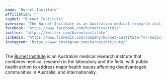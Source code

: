 ```yaml
---
name: "Burnet Institute"
affiliation: ""
tagRef: "Burnet Institute"
overview: "The Burnet Institute is an Australian medical research institute that combines medical research in the laboratory and the field, with public health action to address major health issues affecting disadvantaged communities in Australia, and internationally."
facebook: "https://www.facebook.com/burnetinstitute"
twitter: "https://twitter.com/burnetinstitute"
linkedin: "https://www.linkedin.com/company/burnet-institute-for-medical-research-and-public-health/"
instagram: "https://www.instagram.com/burnetinstitute/"
---
```


The [Burnet Institute](https://www.burnet.edu.au/) is an Australian medical research institute that combines medical research in the laboratory and the field, with public health action to address major health issues affecting disadvantaged communities in Australia, and internationally.